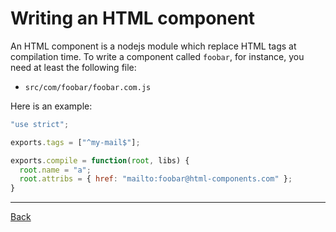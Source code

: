 # Writing an HTML component

An HTML component is a nodejs module which replace HTML tags at compilation time.
To write a component called `foobar`, for instance, you need at least the following file:
* `src/com/foobar/foobar.com.js`

Here is an example:

``` js
"use strict";

exports.tags = ["^my-mail$"];

exports.compile = function(root, libs) {
  root.name = "a";
  root.attribs = { href: "mailto:foobar@html-components.com" };
}
```



----

[Back](../README.md)
